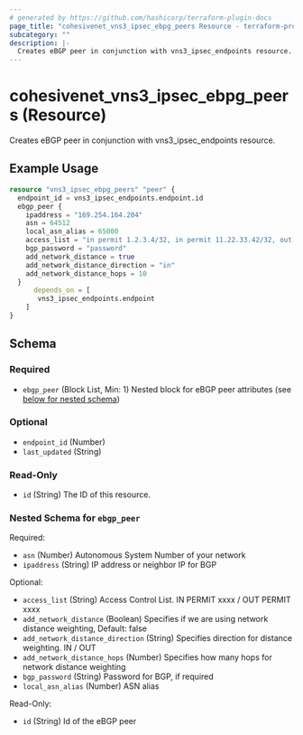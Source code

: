 ```yaml
---
# generated by https://github.com/hashicorp/terraform-plugin-docs
page_title: "cohesivenet_vns3_ipsec_ebpg_peers Resource - terraform-provider-cohesivenet"
subcategory: ""
description: |-
  Creates eBGP peer in conjunction with vns3_ipsec_endpoints resource.
---
```


# cohesivenet_vns3_ipsec_ebpg_peers (Resource)

Creates eBGP peer in conjunction with vns3_ipsec_endpoints resource.

## Example Usage

```terraform
resource "vns3_ipsec_ebpg_peers" "peer" {
  endpoint_id = vns3_ipsec_endpoints.endpoint.id
  ebgp_peer {
    ipaddress = "169.254.164.204"
    asn = 64512
    local_asn_alias = 65000
    access_list = "in permit 1.2.3.4/32, in permit 11.22.33.42/32, out permit 11.12.13.14/32"
    bgp_password = "password"
    add_network_distance = true
    add_network_distance_direction = "in"
    add_network_distance_hops = 10
  }
      depends_on = [
       vns3_ipsec_endpoints.endpoint
    ]
}
```

<!-- schema generated by tfplugindocs -->
## Schema

### Required

- `ebgp_peer` (Block List, Min: 1) Nested block for eBGP peer attributes (see [below for nested schema](#nestedblock--ebgp_peer))

### Optional

- `endpoint_id` (Number)
- `last_updated` (String)

### Read-Only

- `id` (String) The ID of this resource.

<a id="nestedblock--ebgp_peer"></a>
### Nested Schema for `ebgp_peer`

Required:

- `asn` (Number) Autonomous System Number of your network
- `ipaddress` (String) IP address or neighbor IP for BGP

Optional:

- `access_list` (String) Access Control List. IN PERMIT xxxx / OUT PERMIT xxxx
- `add_network_distance` (Boolean) Specifies if we are using network distance weighting, Default: false
- `add_network_distance_direction` (String) Specifies direction for distance weighting. IN / OUT
- `add_network_distance_hops` (Number) Specifies how many hops for network distance weighting
- `bgp_password` (String) Password for BGP, if required
- `local_asn_alias` (Number) ASN alias

Read-Only:

- `id` (String) Id of the eBGP peer



